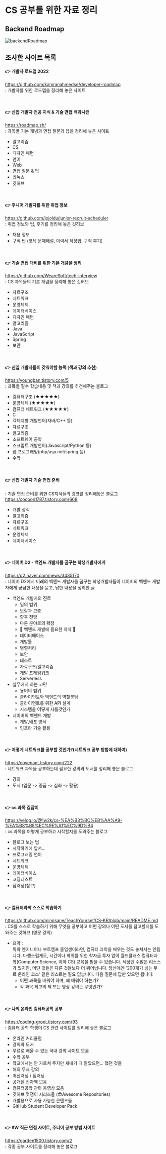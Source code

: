# CS 공부를 위한 자료 정리

## Backend Roadmap
![backendRoadmap](../Images/backend.jpg)  

## 조사한 사이트 목록

#### 👉 개발자 로드맵 2022
https://github.com/kamranahmedse/developer-roadmap  
: 개발자를 위한 로드맵을 정리해 놓은 사이트

<br/>

#### 👉 신입 개발자 전공 지식 & 기술 면접 백과사전
https://roadmap.sh/  
: 과목별 기본 개념과 면접 질문과 답을 정리해 놓은 사이트
- 알고리즘
- CS
- 디자인 패턴
- 언어
- Web
- 면접 질문 & 답
- 리눅스
- 깃허브

<br/>

#### 👉 주니어 개발자를 위한 취업 정보
https://github.com/jojoldu/junior-recruit-scheduler   
: 취업 정보와 팁, 후기를 정리해 놓은 깃허브
- 채용 정보
- 구직 팁 (코테 문제해설, 이력서 작성법, 구직 후기)

<br/>

#### 👉 기술 면접 대비를 위한 기본 개념을 정리
https://github.com/WeareSoft/tech-interview  
: CS 과목들의 기본 개념을 정리해 놓은 깃허브
- 자료구조
- 네트워크
- 운영체제
- 데이터베이스
- 디자인 패턴
- 알고리즘
- Java
- JavaScript
- Spring
- 보안

<br/>

#### 👉 신입 개발자들이 갖춰야할 능력 (책과 강의 추천)
https://youngban.tistory.com/5  
: 과목별 필수 학습내용 및 책과 강의를 추천해주는 블로그
- 컴퓨터구조 (★★★★★)
- 운영체제 (★★★★★)
- 컴퓨터 네트워크 (★★★★★) 
- C
- 객체지향 개발언어(자바/C++ 등)
- 자료구조
- 알고리즘
- 소프트웨어 공학
- 스크립트 개발언어(Javascript/Python 등)
- 웹 프로그래밍(php/asp.net/spring 등)
- 수학

<br/>

#### 👉 신입 개발자 기술 면접 준비
: 기술 면접 준비를 위한 CS지식들의 링크를 정리해놓은 블로그
https://cocoon1787.tistory.com/668  
- 개발 상식
- 알고리즘
- 자료구조
- 네트워크
- 운영체제
- 데이터베이스

<br/>

#### 👉 네이버 D2 - 백엔드 개발자를 꿈꾸는 학생개발자에게
https://d2.naver.com/news/3435170  
: 네이버 D2에서 미래의 백엔드 개발자를 꿈꾸는 학생개발자들이 네이버의 백엔드 개발자에게 궁금한 내용을 묻고, 답한 내용을 정리한 글
- 백엔드 개발자의 진로
  - 일의 범위
  - 보람과 고충
  - 향후 전망
  - 다른 분야로의 확장
  - 🌟 백엔드 개발에 필요한 지식 🌟
  - 데이터베이스
  - 개발툴
  - 병렬처리
  - 보안
  - 테스트
  - 자료구조/알고리즘
  - 개발 프레임워크
  - Serverless
- 실무에서 하는 고민
  - 용어의 범위
  - 클라이언트와 백엔드의 역할분담
  - 클라이언트를 위한 API 설계
  - 시스템을 어떻게 자를것인가
- 네이버의 백엔드 개발
  - 개발,배포 방식
  - 인프라 기술 활용

<br/>

#### 👉 어떻게 네트워크를 공부할 것인가?(네트워크 공부 방법에 대하여)
https://covenant.tistory.com/222  
: 네트워크 과목을 공부하는데 필요한 강의와 도서를 정리해 놓은 블로그
- 강의
- 도서 (입문 -> 중급 -> 심화 -> 활용)

<br/>

#### 👉 cs 과목 길잡이
https://velog.io/@1w2k/cs-%EA%B3%BC%EB%AA%A9-%EA%B8%B8%EC%9E%A1%EC%9D%B4  
: cs 과목을 어떻게 공부하고 시작할지를 도와주는 블로그
- 블로그 보는 법
- 시작하기에 앞서...
- 프로그래밍 언어
- 네트워크
- 운영체제
- 데이터베이스
- 코딩테스트
- 딥러닝(참고)

<br/>

#### 👉 컴퓨터과학 스스로 학습하기
https://github.com/minnsane/TeachYourselfCS-KR/blob/main/README.md  
: CS를 스스로 학습하기 위해 무엇을 공부하고 어떤 강의나 어떤 도서를 참고할지를 도와주는 깃허브 (영문 강의)

- 요약 :  
    독학 엔지니어나 부트캠프 졸업생이라면, 컴퓨터 과학을 배우는 것도 놓쳐서는 안됩니다. 다행스럽게도, 시간이나 학위를 위한 학자금 투자 없이 월드클래스 컴퓨터과학(Computer Science, 이하 CS) 교육을 받을 수 있습니다. 세상엔 수많은 리소스가 있지만, 어떤 것들은 다른 것들보다 더 뛰어납니다. 당신에겐 '200개가 넘는 무료 온라인 코스' 같은 리스트는 필요 없습니다. 다음 질문에 답만 있으면 됩니다:
  - 어떤 과목을 배워야 하며, 왜 배워야 하는가?
  - 각 과목 최고의 책 또는 영상 강의는 무엇인가?

<br/>

#### 👉 나의 온라인 컴퓨터공학 공부
https://coding-groot.tistory.com/93  
: 컴퓨터 공학 학생이 CS 관련 사이트를 정리해 놓은 블로그 
- 온라인 커리큘럼
- 강의와 도서
- 무료로 배울 수 있는 국내 강의 사이트 모음
- 수학 공부
- 학교에서는 안 가르쳐 주지만 새내기 때 알았으면... 했던 것들
- 해외 무크 강의
- 머신러닝 / 딥러닝
- 공개된 전자책 모음
- 컴퓨터공학 관련 동영상 모음
- 깃허브 멋쟁이 시리즈들 (😎Awesome Repositories)
- 개발용으로 사용 가능한 콘텐츠들
- GitHub Student Developer Pack

<br/>

#### 👉 SW 직군 면접 사이트, 주니어 공부 방법 사이트
https://garden1500.tistory.com/2  
: 각종 공부 사이트를 정리해 놓은 블로그
